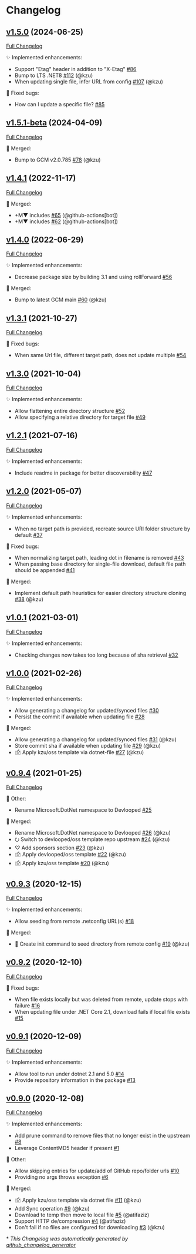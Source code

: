 # Changelog

## [v1.5.0](https://github.com/devlooped/dotnet-file/tree/v1.5.0) (2024-06-25)

[Full Changelog](https://github.com/devlooped/dotnet-file/compare/v1.5.1-beta...v1.5.0)

:sparkles: Implemented enhancements:

- Support "Etag" header in addition to "X-Etag" [\#86](https://github.com/devlooped/dotnet-file/issues/86)
- Bump to LTS .NET8 [\#112](https://github.com/devlooped/dotnet-file/pull/112) (@kzu)
- When updating single file, infer URL from config [\#107](https://github.com/devlooped/dotnet-file/pull/107) (@kzu)

:bug: Fixed bugs:

- How can I update a specific file? [\#85](https://github.com/devlooped/dotnet-file/issues/85)

## [v1.5.1-beta](https://github.com/devlooped/dotnet-file/tree/v1.5.1-beta) (2024-04-09)

[Full Changelog](https://github.com/devlooped/dotnet-file/compare/v1.4.1...v1.5.1-beta)

:twisted_rightwards_arrows: Merged:

- Bump to GCM v2.0.785 [\#78](https://github.com/devlooped/dotnet-file/pull/78) (@kzu)

## [v1.4.1](https://github.com/devlooped/dotnet-file/tree/v1.4.1) (2022-11-17)

[Full Changelog](https://github.com/devlooped/dotnet-file/compare/v1.4.0...v1.4.1)

:twisted_rightwards_arrows: Merged:

- +M▼ includes [\#65](https://github.com/devlooped/dotnet-file/pull/65) (@github-actions[bot])
- +M▼ includes [\#62](https://github.com/devlooped/dotnet-file/pull/62) (@github-actions[bot])

## [v1.4.0](https://github.com/devlooped/dotnet-file/tree/v1.4.0) (2022-06-29)

[Full Changelog](https://github.com/devlooped/dotnet-file/compare/v1.3.1...v1.4.0)

:sparkles: Implemented enhancements:

- Decrease package size by building 3.1 and using rollForward [\#56](https://github.com/devlooped/dotnet-file/issues/56)

:twisted_rightwards_arrows: Merged:

- Bump to latest GCM main [\#60](https://github.com/devlooped/dotnet-file/pull/60) (@kzu)

## [v1.3.1](https://github.com/devlooped/dotnet-file/tree/v1.3.1) (2021-10-27)

[Full Changelog](https://github.com/devlooped/dotnet-file/compare/v1.3.0...v1.3.1)

:bug: Fixed bugs:

- When same Url file, different target path, does not update multiple [\#54](https://github.com/devlooped/dotnet-file/issues/54)

## [v1.3.0](https://github.com/devlooped/dotnet-file/tree/v1.3.0) (2021-10-04)

[Full Changelog](https://github.com/devlooped/dotnet-file/compare/v1.2.1...v1.3.0)

:sparkles: Implemented enhancements:

- Allow flattening entire directory structure [\#52](https://github.com/devlooped/dotnet-file/issues/52)
- Allow specifying a relative directory for target file [\#49](https://github.com/devlooped/dotnet-file/issues/49)

## [v1.2.1](https://github.com/devlooped/dotnet-file/tree/v1.2.1) (2021-07-16)

[Full Changelog](https://github.com/devlooped/dotnet-file/compare/v1.2.0...v1.2.1)

:sparkles: Implemented enhancements:

- Include readme in package for better discoverability [\#47](https://github.com/devlooped/dotnet-file/issues/47)

## [v1.2.0](https://github.com/devlooped/dotnet-file/tree/v1.2.0) (2021-05-07)

[Full Changelog](https://github.com/devlooped/dotnet-file/compare/v1.0.1...v1.2.0)

:sparkles: Implemented enhancements:

- When no target path is provided, recreate source URI folder structure by default [\#37](https://github.com/devlooped/dotnet-file/issues/37)

:bug: Fixed bugs:

- When normalizing target path, leading dot in filename is removed [\#43](https://github.com/devlooped/dotnet-file/issues/43)
- When passing base directory for single-file download, default file path should be appended [\#41](https://github.com/devlooped/dotnet-file/issues/41)

:twisted_rightwards_arrows: Merged:

- Implement default path heuristics for easier directory structure cloning [\#38](https://github.com/devlooped/dotnet-file/pull/38) (@kzu)

## [v1.0.1](https://github.com/devlooped/dotnet-file/tree/v1.0.1) (2021-03-01)

[Full Changelog](https://github.com/devlooped/dotnet-file/compare/v1.0.0...v1.0.1)

:sparkles: Implemented enhancements:

- Checking changes now takes too long because of sha retrieval [\#32](https://github.com/devlooped/dotnet-file/issues/32)

## [v1.0.0](https://github.com/devlooped/dotnet-file/tree/v1.0.0) (2021-02-26)

[Full Changelog](https://github.com/devlooped/dotnet-file/compare/v0.9.4...v1.0.0)

:sparkles: Implemented enhancements:

- Allow generating a changelog for updated/synced files [\#30](https://github.com/devlooped/dotnet-file/issues/30)
- Persist the commit if available when updating file [\#28](https://github.com/devlooped/dotnet-file/issues/28)

:twisted_rightwards_arrows: Merged:

- Allow generating a changelog for updated/synced files [\#31](https://github.com/devlooped/dotnet-file/pull/31) (@kzu)
- Store commit sha if available when updating file [\#29](https://github.com/devlooped/dotnet-file/pull/29) (@kzu)
- 🖆 Apply kzu/oss template via dotnet-file [\#27](https://github.com/devlooped/dotnet-file/pull/27) (@kzu)

## [v0.9.4](https://github.com/devlooped/dotnet-file/tree/v0.9.4) (2021-01-25)

[Full Changelog](https://github.com/devlooped/dotnet-file/compare/v0.9.3...v0.9.4)

:hammer: Other:

- Rename Microsoft.DotNet namespace to Devlooped [\#25](https://github.com/devlooped/dotnet-file/issues/25)

:twisted_rightwards_arrows: Merged:

- Rename Microsoft.DotNet namespace to Devlooped [\#26](https://github.com/devlooped/dotnet-file/pull/26) (@kzu)
- ⭮ Switch to devlooped/oss template repo upstream [\#24](https://github.com/devlooped/dotnet-file/pull/24) (@kzu)
- ♡ Add sponsors section [\#23](https://github.com/devlooped/dotnet-file/pull/23) (@kzu)
- 🖆 Apply devlooped/oss template [\#22](https://github.com/devlooped/dotnet-file/pull/22) (@kzu)
- 🖆 Apply kzu/oss template [\#20](https://github.com/devlooped/dotnet-file/pull/20) (@kzu)

## [v0.9.3](https://github.com/devlooped/dotnet-file/tree/v0.9.3) (2020-12-15)

[Full Changelog](https://github.com/devlooped/dotnet-file/compare/v0.9.2...v0.9.3)

:sparkles: Implemented enhancements:

- Allow seeding from remote .netconfig URL\(s\) [\#18](https://github.com/devlooped/dotnet-file/issues/18)

:twisted_rightwards_arrows: Merged:

- 🌱 Create init command to seed directory from remote config  [\#19](https://github.com/devlooped/dotnet-file/pull/19) (@kzu)

## [v0.9.2](https://github.com/devlooped/dotnet-file/tree/v0.9.2) (2020-12-10)

[Full Changelog](https://github.com/devlooped/dotnet-file/compare/v0.9.1...v0.9.2)

:bug: Fixed bugs:

- When file exists locally but was deleted from remote, update stops with failure [\#16](https://github.com/devlooped/dotnet-file/issues/16)
- When updating file under .NET Core 2.1, download fails if local file exists [\#15](https://github.com/devlooped/dotnet-file/issues/15)

## [v0.9.1](https://github.com/devlooped/dotnet-file/tree/v0.9.1) (2020-12-09)

[Full Changelog](https://github.com/devlooped/dotnet-file/compare/v0.9.0...v0.9.1)

:sparkles: Implemented enhancements:

- Allow tool to run under dotnet 2.1 and 5.0 [\#14](https://github.com/devlooped/dotnet-file/issues/14)
- Provide repository information in the package [\#13](https://github.com/devlooped/dotnet-file/issues/13)

## [v0.9.0](https://github.com/devlooped/dotnet-file/tree/v0.9.0) (2020-12-08)

[Full Changelog](https://github.com/devlooped/dotnet-file/compare/6b935124cbe1c9268fb616a065582f7ff58d37a4...v0.9.0)

:sparkles: Implemented enhancements:

- Add prune command to remove files that no longer exist in the upstream [\#8](https://github.com/devlooped/dotnet-file/issues/8)
- Leverage ContentMD5 header if present [\#1](https://github.com/devlooped/dotnet-file/issues/1)

:hammer: Other:

- Allow skipping entries for update/add of GitHub repo/folder urls [\#10](https://github.com/devlooped/dotnet-file/issues/10)
- Providing no args throws exception [\#6](https://github.com/devlooped/dotnet-file/issues/6)

:twisted_rightwards_arrows: Merged:

- 🖆 Apply kzu/oss template via dotnet file [\#11](https://github.com/devlooped/dotnet-file/pull/11) (@kzu)
- Add Sync operation [\#9](https://github.com/devlooped/dotnet-file/pull/9) (@kzu)
- Download to temp then move to local file [\#5](https://github.com/devlooped/dotnet-file/pull/5) (@atifaziz)
- Support HTTP de/compression [\#4](https://github.com/devlooped/dotnet-file/pull/4) (@atifaziz)
- Don't fail if no files are configured for downloading [\#3](https://github.com/devlooped/dotnet-file/pull/3) (@kzu)



\* *This Changelog was automatically generated by [github_changelog_generator](https://github.com/github-changelog-generator/github-changelog-generator)*
